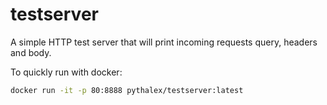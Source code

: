 # testserver

A simple HTTP test server that will print incoming requests query, headers and body.

To quickly run with docker:

```bash
docker run -it -p 80:8888 pythalex/testserver:latest
```

